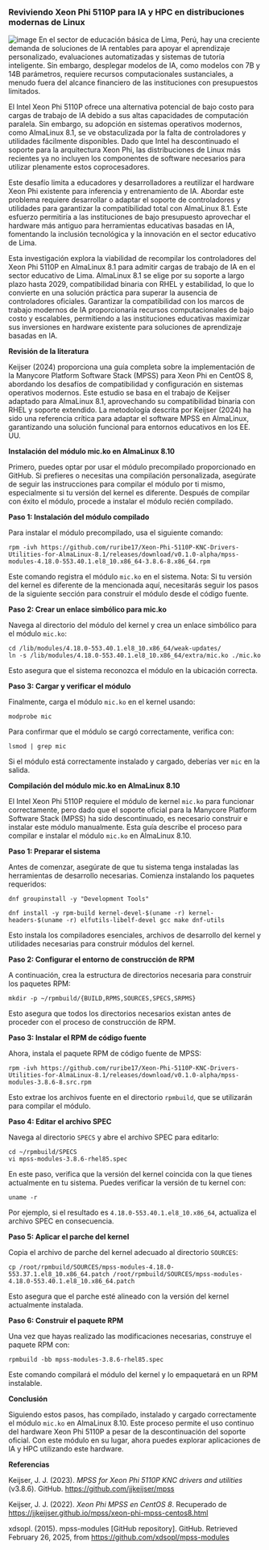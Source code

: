 ### Reviviendo Xeon Phi 5110P para IA y HPC en distribuciones modernas de Linux
![image](https://github.com/user-attachments/assets/9b96f1f2-4ff7-40d8-8ef9-6211b9510597)
En el sector de educación básica de Lima, Perú, hay una creciente demanda de soluciones de IA rentables para apoyar el aprendizaje personalizado, evaluaciones automatizadas y sistemas de tutoría inteligente. Sin embargo, desplegar modelos de IA, como modelos con 7B y 14B parámetros, requiere recursos computacionales sustanciales, a menudo fuera del alcance financiero de las instituciones con presupuestos limitados.

El Intel Xeon Phi 5110P ofrece una alternativa potencial de bajo costo para cargas de trabajo de IA debido a sus altas capacidades de computación paralela. Sin embargo, su adopción en sistemas operativos modernos, como AlmaLinux 8.1, se ve obstaculizada por la falta de controladores y utilidades fácilmente disponibles. Dado que Intel ha descontinuado el soporte para la arquitectura Xeon Phi, las distribuciones de Linux más recientes ya no incluyen los componentes de software necesarios para utilizar plenamente estos coprocesadores.

Este desafío limita a educadores y desarrolladores a reutilizar el hardware Xeon Phi existente para inferencia y entrenamiento de IA. Abordar este problema requiere desarrollar o adaptar el soporte de controladores y utilidades para garantizar la compatibilidad total con AlmaLinux 8.1. Este esfuerzo permitiría a las instituciones de bajo presupuesto aprovechar el hardware más antiguo para herramientas educativas basadas en IA, fomentando la inclusión tecnológica y la innovación en el sector educativo de Lima.

Esta investigación explora la viabilidad de recompilar los controladores del Xeon Phi 5110P en AlmaLinux 8.1 para admitir cargas de trabajo de IA en el sector educativo de Lima. AlmaLinux 8.1 se elige por su soporte a largo plazo hasta 2029, compatibilidad binaria con RHEL y estabilidad, lo que lo convierte en una solución práctica para superar la ausencia de controladores oficiales. Garantizar la compatibilidad con los marcos de trabajo modernos de IA proporcionaría recursos computacionales de bajo costo y escalables, permitiendo a las instituciones educativas maximizar sus inversiones en hardware existente para soluciones de aprendizaje basadas en IA.

**Revisión de la literatura**

Keijser (2024) proporciona una guía completa sobre la implementación de la Manycore Platform Software Stack (MPSS) para Xeon Phi en CentOS 8, abordando los desafíos de compatibilidad y configuración en sistemas operativos modernos. Este estudio se basa en el trabajo de Keijser adaptado para AlmaLinux 8.1, aprovechando su compatibilidad binaria con RHEL y soporte extendido. La metodología descrita por Keijser (2024) ha sido una referencia crítica para adaptar el software MPSS en AlmaLinux, garantizando una solución funcional para entornos educativos en los EE. UU.

**Instalación del módulo mic.ko en AlmaLinux 8.10**

Primero, puedes optar por usar el módulo precompilado proporcionado en GitHub. Si prefieres o necesitas una compilación personalizada, asegúrate de seguir las instrucciones para compilar el módulo por ti mismo, especialmente si tu versión del kernel es diferente. Después de compilar con éxito el módulo, procede a instalar el módulo recién compilado.

   **Paso 1: Instalación del módulo compilado**

Para instalar el módulo precompilado, usa el siguiente comando:

```rpm -ivh https://github.com/ruribe17/Xeon-Phi-5110P-KNC-Drivers-Utilities-for-AlmaLinux-8.1/releases/download/v0.1.0-alpha/mpss-modules-4.18.0-553.40.1.el8_10.x86_64-3.8.6-8.x86_64.rpm```

Este comando registra el módulo `mic.ko` en el sistema. Nota: Si tu versión del kernel es diferente de la mencionada aquí, necesitarás seguir los pasos de la siguiente sección para construir el módulo desde el código fuente.

   **Paso 2: Crear un enlace simbólico para mic.ko**

Navega al directorio del módulo del kernel y crea un enlace simbólico para el módulo `mic.ko`:

```
cd /lib/modules/4.18.0-553.40.1.el8_10.x86_64/weak-updates/
ln -s /lib/modules/4.18.0-553.40.1.el8_10.x86_64/extra/mic.ko ./mic.ko
```

Esto asegura que el sistema reconozca el módulo en la ubicación correcta.

   **Paso 3: Cargar y verificar el módulo**

Finalmente, carga el módulo `mic.ko` en el kernel usando:

```modprobe mic```

Para confirmar que el módulo se cargó correctamente, verifica con:

```lsmod | grep mic```

Si el módulo está correctamente instalado y cargado, deberías ver `mic` en la salida.

**Compilación del módulo mic.ko en AlmaLinux 8.10**

El Intel Xeon Phi 5110P requiere el módulo de kernel `mic.ko` para funcionar correctamente, pero dado que el soporte oficial para la Manycore Platform Software Stack (MPSS) ha sido descontinuado, es necesario construir e instalar este módulo manualmente. Esta guía describe el proceso para compilar e instalar el módulo `mic.ko` en AlmaLinux 8.10.

  **Paso 1: Preparar el sistema**

Antes de comenzar, asegúrate de que tu sistema tenga instaladas las herramientas de desarrollo necesarias. Comienza instalando los paquetes requeridos:

```
dnf groupinstall -y "Development Tools"

dnf install -y rpm-build kernel-devel-$(uname -r) kernel-headers-$(uname -r) elfutils-libelf-devel gcc make dnf-utils
```

Esto instala los compiladores esenciales, archivos de desarrollo del kernel y utilidades necesarias para construir módulos del kernel.

   **Paso 2: Configurar el entorno de construcción de RPM**

A continuación, crea la estructura de directorios necesaria para construir los paquetes RPM:

```mkdir -p ~/rpmbuild/{BUILD,RPMS,SOURCES,SPECS,SRPMS}```

Esto asegura que todos los directorios necesarios existan antes de proceder con el proceso de construcción de RPM.

   **Paso 3: Instalar el RPM de código fuente**

Ahora, instala el paquete RPM de código fuente de MPSS:

```rpm -ivh https://github.com/ruribe17/Xeon-Phi-5110P-KNC-Drivers-Utilities-for-AlmaLinux-8.1/releases/download/v0.1.0-alpha/mpss-modules-3.8.6-8.src.rpm```

Esto extrae los archivos fuente en el directorio `rpmbuild`, que se utilizarán para compilar el módulo.

   **Paso 4: Editar el archivo SPEC**

Navega al directorio `SPECS` y abre el archivo SPEC para editarlo:

```
cd ~/rpmbuild/SPECS
vi mpss-modules-3.8.6-rhel85.spec
```

En este paso, verifica que la versión del kernel coincida con la que tienes actualmente en tu sistema. Puedes verificar la versión de tu kernel con:

```uname -r```

Por ejemplo, si el resultado es `4.18.0-553.40.1.el8_10.x86_64`, actualiza el archivo SPEC en consecuencia.

   **Paso 5: Aplicar el parche del kernel**

Copia el archivo de parche del kernel adecuado al directorio `SOURCES`:

```cp /root/rpmbuild/SOURCES/mpss-modules-4.18.0-553.37.1.el8_10.x86_64.patch /root/rpmbuild/SOURCES/mpss-modules-4.18.0-553.40.1.el8_10.x86_64.patch```

Esto asegura que el parche esté alineado con la versión del kernel actualmente instalada.

   **Paso 6: Construir el paquete RPM**

Una vez que hayas realizado las modificaciones necesarias, construye el paquete RPM con:

```rpmbuild -bb mpss-modules-3.8.6-rhel85.spec```

Este comando compilará el módulo del kernel y lo empaquetará en un RPM instalable.

   **Conclusión**

Siguiendo estos pasos, has compilado, instalado y cargado correctamente el módulo `mic.ko` en AlmaLinux 8.10. Este proceso permite el uso continuo del hardware Xeon Phi 5110P a pesar de la descontinuación del soporte oficial. Con este módulo en su lugar, ahora puedes explorar aplicaciones de IA y HPC utilizando este hardware.

**Referencias**

Keijser, J. J. (2023). *MPSS for Xeon Phi 5110P KNC drivers and utilities* (v3.8.6). GitHub. https://github.com/jjkeijser/mpss

Keijser, J. J. (2022). *Xeon Phi MPSS en CentOS 8*. Recuperado de https://jjkeijser.github.io/mpss/xeon-phi-mpss-centos8.html

xdsopl. (2015). mpss-modules [GitHub repository]. GitHub. Retrieved February 26, 2025, from https://github.com/xdsopl/mpss-modules
